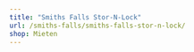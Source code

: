 ```yaml
---
title: "Smiths Falls Stor-N-Lock"
url: /smiths-falls/smiths-falls-stor-n-lock/
shop: Mieten
---
```

